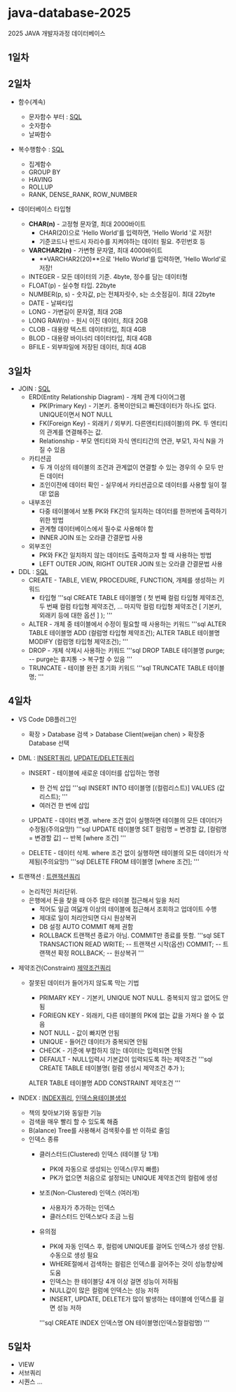 # java-database-2025
2025 JAVA 개발자과정 데이터베이스

## 1일차


## 2일차
- 함수(계속)
    - 문자함수 부터 : [SQL](./day02/sql01_함수계속.sql)
    - 숫자함수
    - 날짜함수
- 복수행함수 : [SQL](./day02/sql02_복수행함수.sql)
    - 집계함수
    - GROUP BY
    - HAVING
    - ROLLUP
    - RANK, DENSE_RANK, ROW_NUMBER

- 데이터베이스 타입형
    - **CHAR(n)** - 고정형 문자열, 최대 2000바이트
        - CHAR(20)으로 'Hello World'를 입력하면, 'Hello World         '로 저장!
        - 기준코드나 반드시 자리수를 지켜야하는 데이터 필요. 주민번호 등
    - **VARCHAR2(n)** - 가변형 문자열, 최대 4000바이트
        - **VARCHAR2(20)**으로 'Hello World'를 입력하면, 'Hello World'로 저장!
    - INTEGER - 모든 데이터의 기준. 4byte, 정수를 담는 데이터형
    - FLOAT(p) - 실수형 타입. 22byte
    - NUMBER(p, s) - 숫자값, p는 전체자릿수, s는 소숫점길이. 최대 22byte
    - DATE - 날짜타입
    - LONG - 가변길이 문자열, 최대 2GB
    - LONG RAW(n) - 원시 이진 데이터, 최대 2GB
    - CLOB - 대용량 텍스트 데이터타입, 최대 4GB
    - BLOD - 대용량 바이너리 데이터타입, 최대 4GB
    - BFILE - 외부파일에 저장된 데이터, 최대 4GB

## 3일차
- JOIN : [SQL](./day03/sql03_조인기본.sql)
    - ERD(Entity Relationship Diagram) - 개체 관계 다이어그램
        - PK(Primary Key) - 기본키. 중복이안되고 빠진데이터가 하나도 없다. UNIQUE이면서 NOT NULL
        - FK(Foreign Key) - 외래키 / 외부키. 다른엔티티(테이블)의 PK. 두 엔티티의 관계를 연결해주는 값.
        - Relationship - 부모 엔티티와 자식 엔티티간의 연관, 부모1, 자식 N을 가질 수 있음
    - 카티션곱
        - 두 개 이상의 테이블의 조건과 관계없이 연결할 수 있는 경우의 수 모두 만든 데이터
        - 조인이전에 데이터 확인 - 실무에서 카티션곱으로 데이터를 사용할 일이 절대! 없음
    - 내부조인
        - 다중 테이블에서 보통 PK와 FK간의 일치하는 데이터를 한꺼번에 출력하기 위한 방법
        - 관계형 데이터베이스에서 필수로 사용해야 함
        - INNER JOIN 또는 오라클 간결문법 사용
    - 외부조인
        - PK와 FK간 일치하지 않는 데이터도 출력하고자 할 때 사용하는 방법
        - LEFT OUTER JOIN, RIGHT OUTER JOIN 또는 오라클 간결문법 사용
- DDL : [SQL](./day03/sql04_DDL.sql)
    - CREATE - TABLE, VIEW, PROCEDURE, FUNCTION, 개체를 생성하는 키워드
        - 타입형
        '''sql
        CREATE TABLE 테이블명 (
            첫 번째 컬럼    타입형  제약조건,
            두 번째 컬럼    타입형  제약조건,
            ...
            마지막 컬럼     타입형  제약조건
            [
            기본키, 외래키 등에 대한 옵션
            ]
        );
        '''
    - ALTER - 개체 중 테이블에서 수정이 필요할 때 사용하는 키워드
        '''sql
        ALTER TABLE 테이블명 ADD (컬럼명 타입형 제약조건);
        ALTER TABLE 테이블명 MODIFY (컬럼명 타입형 제약조건);
        '''
    - DROP - 개체 삭제시 사용하는 키워드
        '''sql
        DROP TABLE 테이블명 purge; -- purge는 휴지통 -> 복구할 수 있음
        '''
    - TRUNCATE - 테이블 완전 초기화 키워드
        '''sql
        TRUNCATE TABLE 테이블명;
        '''

## 4일차
- VS Code DB플러그인
    - 확장 > Database 검색 > Database Client(weijan chen) > 확장중 Database 선택

- DML : [INSERT쿼리](./day04/sql01_INSERT.sql), [UPDATE/DELETE쿼리](./day04/sql02_UPDATE_DELETE.sql)
    - INSERT - 테이블에 새로운 데이터를 삽입하는 명령
        - 한 건씩 삽입
        '''sql
        INSERT INTO 테이블명 [(컬럼리스트)]
        VALUES (값리스트);
        '''
        - 여러건 한 번에 삽입

    - UPDATE - 데이터 변경. where 조건 없이 실행하면 테이블의 모든 데이터가 수정됨(주의요망!)
    '''sql
    UPDATE 테이블명 SET
        컬럼명 = 변경할 값,
        [컬럼명 = 변경할 값] -- 반복
    [where 조건]
    '''

    - DELETE - 데이터 삭제. where 조건 없이 실행하면 테이블의 모든 데이터가 삭제됨(주의요망!)
    '''sql
    DELETE FROM 테이블명
    [where 조건];
    '''
- 트랜잭션 : [트랜잭션쿼리](./day04/sql03_트랜잭션.sql)
    - 논리적인 처리단위. 
    - 은행에서 돈을 찾을 때 아주 많은 테이블 접근해서 일을 처리
        - 적어도 일곱 여덟개 이상의 테이블에 접근해서 조회하고 업데이트 수행
        - 제대로 일이 처리안되면 다시 원상복귀
        - DB 설정 AUTO COMMIT 해제 권함
        - ROLLBACK 트랜잭션 종료가 아님. COMMIT만 종료를 뜻함.
        '''sql
        SET TRANSACTION READ WRITE; -- 트랜잭션 시작(옵션)
        COMMIT; -- 트랜잭션 확정
        ROLLBACK;   -- 원상복귀
        '''

- 제약조건(Constraint) [제약조건쿼리](./day04/sql04_제약조건.sql)
    - 잘못된 데이터가 들어가지 않도록 막는 기법
        - PRIMARY KEY - 기본키, UNIQUE NOT NULL. 중복되지 않고 없어도 안됨
        - FORIEGN KEY - 외래키, 다른 테이블의 PK에 없는 값을 가져다 쓸 수 없음
        - NOT NULL - 값이 빠지면 안됨
        - UNIQUE - 들어간 데이터가 중복되면 안됨
        - CHECK - 기준에 부합하지 않는 데이터는 입력되면 안됨
        - DEFAULT - NULL입력시 기본값이 입력되도록 하는 제약조건
        '''sql
        CREATE TABLE 테이블명(
            컬럼 생성시 제약조건 추가
        );

        ALTER TABLE 테이블명 ADD CONSTRAINT 제약조건
        '''
- INDEX : [INDEX쿼리](./day04/sql05_인덱스.sql), [인덱스용테이블생성](./ref/bulk_data_insert.sql)
    - 책의 찾아보기와 동일한 기능
    - 검색을 매우 빨리 할 수 있도록 해줌
    - B(alance) Tree를 사용해서 검색횟수를 반 이하로 줄임
    - 인덱스 종류
        - 클러스터드(Clustered) 인덱스 (테이블 당 1개)
            - PK에 자동으로 생성되는 인덱스(무지 빠름)
            - PK가 없으면 처음으로 설정되는 UNIQUE 제약조건의 컬럼에 생성
        - 보조(Non-Clustered) 인덱스 (여러개)
            - 사용자가 추가하는 인덱스
            - 클러스터드 인덱스보다 조금 느림
        - 유의점
            - PK에 자동 인덱스 후, 컬럼에 UNIQUE를 걸어도 인덱스가 생성 안됨. 수동으로 생성 필요
            - WHERE절에서 검색하는 컬럼은 인덱스를 걸어주는 것이 성능향상에 도움
            - 인덱스는 한 테이블당 4개 이상 걸면 성능이 저하됨
            - NULL값이 많은 컬럼에 인덱스는 성능 저하
            - INSERT, UPDATE, DELETE가 많이 발생하는 테이블에 인덱스를 걸면 성능 저하

            '''sql
            CREATE INDEX 인덱스명 ON 테이블명(인덱스절컬럼명)
            '''

## 5일차
- VIEW
- 서브쿼리
- 시퀀스
...











